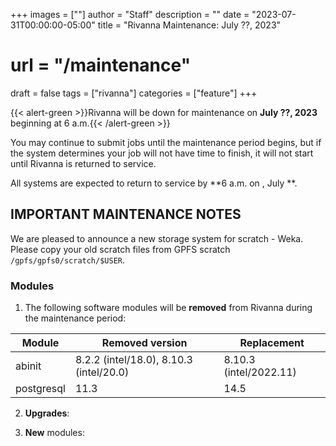 +++
images = [""]
author = "Staff"
description = ""
date = "2023-07-31T00:00:00-05:00"
title = "Rivanna Maintenance: July ??, 2023"
# url = "/maintenance"
draft = false
tags = ["rivanna"]
categories = ["feature"]
+++

{{< alert-green >}}Rivanna will be down for maintenance on <strong>July ??, 2023</strong> beginning at 6 a.m.{{< /alert-green >}}

You may continue to submit jobs until the maintenance period begins, but if the system determines your job will not have time to finish, it will not start until Rivanna is returned to service.

All systems are expected to return to service by **6 a.m. on , July **.

## IMPORTANT MAINTENANCE NOTES

We are pleased to announce a new storage system for scratch - Weka. Please copy your old scratch files from GPFS scratch `/gpfs/gpfs0/scratch/$USER`.

### Modules

1. The following software modules will be **removed** from Rivanna during the maintenance period:

| Module | Removed version | Replacement |
|---|---|---|
|abinit |8.2.2 (intel/18.0), 8.10.3 (intel/20.0) | 8.10.3 (intel/2022.11) |
|postgresql | 11.3 | 14.5 |

2. **Upgrades**:

3. **New** modules:
